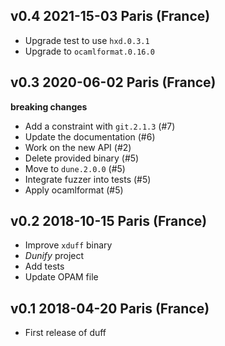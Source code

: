 v0.4 2021-15-03 Paris (France)
------------------------------------

- Upgrade test to use `hxd.0.3.1`
- Upgrade to `ocamlformat.0.16.0`

v0.3 2020-06-02 Paris (France)
------------------------------------

__breaking changes__ 

* Add a constraint with `git.2.1.3` (#7)
* Update the documentation (#6)
* Work on the new API (#2)
* Delete provided binary (#5)
* Move to `dune.2.0.0` (#5)
* Integrate fuzzer into tests (#5)
* Apply ocamlformat (#5)

v0.2 2018-10-15 Paris (France)
------------------------------------

- Improve `xduff` binary
- _Dunify_ project
- Add tests
- Update OPAM file

v0.1 2018-04-20 Paris (France)
------------------------------------

- First release of duff
